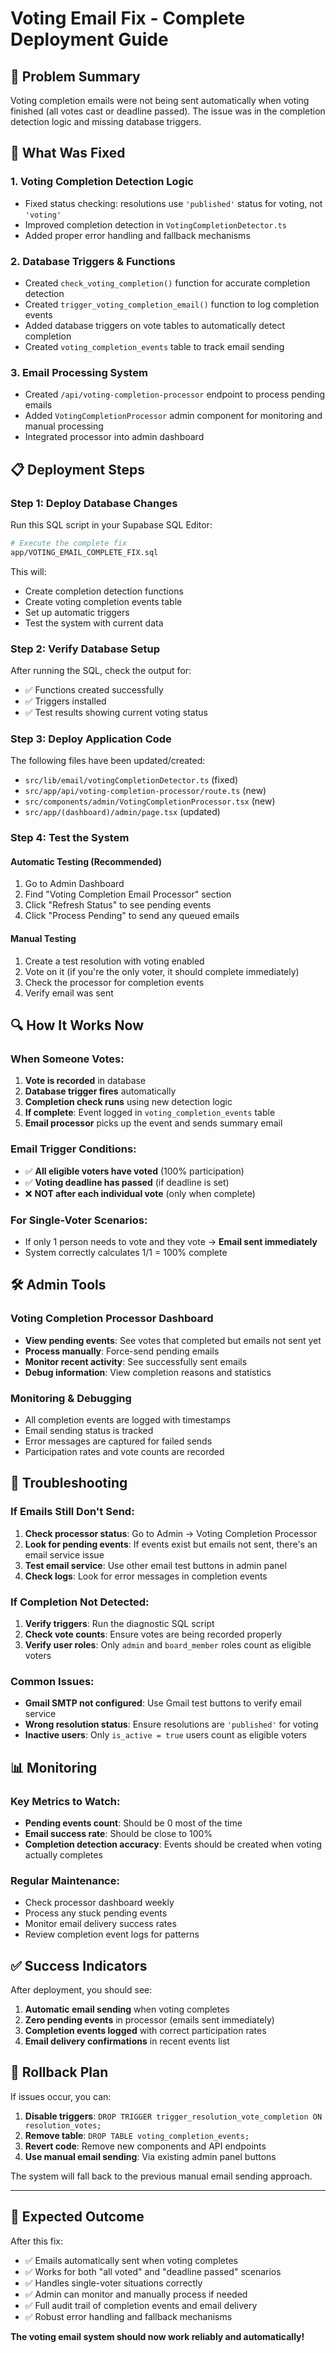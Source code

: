 # Voting Email Fix - Complete Deployment Guide

## 🎯 Problem Summary
Voting completion emails were not being sent automatically when voting finished (all votes cast or deadline passed). The issue was in the completion detection logic and missing database triggers.

## 🔧 What Was Fixed

### 1. **Voting Completion Detection Logic**
- Fixed status checking: resolutions use `'published'` status for voting, not `'voting'`
- Improved completion detection in `VotingCompletionDetector.ts`
- Added proper error handling and fallback mechanisms

### 2. **Database Triggers & Functions**
- Created `check_voting_completion()` function for accurate completion detection
- Created `trigger_voting_completion_email()` function to log completion events
- Added database triggers on vote tables to automatically detect completion
- Created `voting_completion_events` table to track email sending

### 3. **Email Processing System**
- Created `/api/voting-completion-processor` endpoint to process pending emails
- Added `VotingCompletionProcessor` admin component for monitoring and manual processing
- Integrated processor into admin dashboard

## 📋 Deployment Steps

### Step 1: Deploy Database Changes
Run this SQL script in your Supabase SQL Editor:

```bash
# Execute the complete fix
app/VOTING_EMAIL_COMPLETE_FIX.sql
```

This will:
- Create completion detection functions
- Create voting completion events table
- Set up automatic triggers
- Test the system with current data

### Step 2: Verify Database Setup
After running the SQL, check the output for:
- ✅ Functions created successfully
- ✅ Triggers installed
- ✅ Test results showing current voting status

### Step 3: Deploy Application Code
The following files have been updated/created:
- `src/lib/email/votingCompletionDetector.ts` (fixed)
- `src/app/api/voting-completion-processor/route.ts` (new)
- `src/components/admin/VotingCompletionProcessor.tsx` (new)
- `src/app/(dashboard)/admin/page.tsx` (updated)

### Step 4: Test the System

#### Automatic Testing (Recommended)
1. Go to Admin Dashboard
2. Find "Voting Completion Email Processor" section
3. Click "Refresh Status" to see pending events
4. Click "Process Pending" to send any queued emails

#### Manual Testing
1. Create a test resolution with voting enabled
2. Vote on it (if you're the only voter, it should complete immediately)
3. Check the processor for completion events
4. Verify email was sent

## 🔍 How It Works Now

### When Someone Votes:
1. **Vote is recorded** in database
2. **Database trigger fires** automatically
3. **Completion check runs** using new detection logic
4. **If complete**: Event logged in `voting_completion_events` table
5. **Email processor** picks up the event and sends summary email

### Email Trigger Conditions:
- ✅ **All eligible voters have voted** (100% participation)
- ✅ **Voting deadline has passed** (if deadline is set)
- ❌ **NOT after each individual vote** (only when complete)

### For Single-Voter Scenarios:
- If only 1 person needs to vote and they vote → **Email sent immediately**
- System correctly calculates 1/1 = 100% complete

## 🛠 Admin Tools

### Voting Completion Processor Dashboard
- **View pending events**: See votes that completed but emails not sent yet
- **Process manually**: Force-send pending emails
- **Monitor recent activity**: See successfully sent emails
- **Debug information**: View completion reasons and statistics

### Monitoring & Debugging
- All completion events are logged with timestamps
- Email sending status is tracked
- Error messages are captured for failed sends
- Participation rates and vote counts are recorded

## 🚨 Troubleshooting

### If Emails Still Don't Send:
1. **Check processor status**: Go to Admin → Voting Completion Processor
2. **Look for pending events**: If events exist but emails not sent, there's an email service issue
3. **Test email service**: Use other email test buttons in admin panel
4. **Check logs**: Look for error messages in completion events

### If Completion Not Detected:
1. **Verify triggers**: Run the diagnostic SQL script
2. **Check vote counts**: Ensure votes are being recorded properly
3. **Verify user roles**: Only `admin` and `board_member` roles count as eligible voters

### Common Issues:
- **Gmail SMTP not configured**: Use Gmail test buttons to verify email service
- **Wrong resolution status**: Ensure resolutions are `'published'` for voting
- **Inactive users**: Only `is_active = true` users count as eligible voters

## 📊 Monitoring

### Key Metrics to Watch:
- **Pending events count**: Should be 0 most of the time
- **Email success rate**: Should be close to 100%
- **Completion detection accuracy**: Events should be created when voting actually completes

### Regular Maintenance:
- Check processor dashboard weekly
- Process any stuck pending events
- Monitor email delivery success rates
- Review completion event logs for patterns

## ✅ Success Indicators

After deployment, you should see:
1. **Automatic email sending** when voting completes
2. **Zero pending events** in processor (emails sent immediately)
3. **Completion events logged** with correct participation rates
4. **Email delivery confirmations** in recent events list

## 🔄 Rollback Plan

If issues occur, you can:
1. **Disable triggers**: `DROP TRIGGER trigger_resolution_vote_completion ON resolution_votes;`
2. **Remove table**: `DROP TABLE voting_completion_events;`
3. **Revert code**: Remove new components and API endpoints
4. **Use manual email sending**: Via existing admin panel buttons

The system will fall back to the previous manual email sending approach.

---

## 🎉 Expected Outcome

After this fix:
- ✅ Emails automatically sent when voting completes
- ✅ Works for both "all voted" and "deadline passed" scenarios  
- ✅ Handles single-voter situations correctly
- ✅ Admin can monitor and manually process if needed
- ✅ Full audit trail of completion events and email delivery
- ✅ Robust error handling and fallback mechanisms

**The voting email system should now work reliably and automatically!**